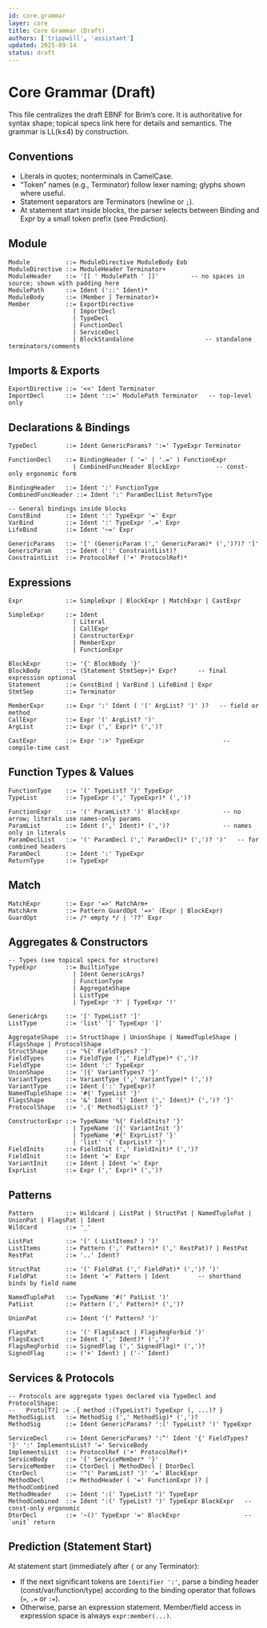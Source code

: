 ```yaml
---
id: core.grammar
layer: core
title: Core Grammar (Draft)
authors: ['trippwill', 'assistant']
updated: 2025-09-14
status: draft
---
```


# Core Grammar (Draft)

This file centralizes the draft EBNF for Brim’s core. It is authoritative for syntax shape; topical specs link here for details and semantics. The grammar is LL(k≤4) by construction.

## Conventions
- Literals in quotes; nonterminals in CamelCase.
- “Token” names (e.g., Terminator) follow lexer naming; glyphs shown where useful.
- Statement separators are Terminators (newline or `;`).
- At statement start inside blocks, the parser selects between Binding and Expr by a small token prefix (see Prediction).

## Module
```ebnf
Module          ::= ModuleDirective ModuleBody Eob
ModuleDirective ::= ModuleHeader Terminator+
ModuleHeader    ::= '[[ ' ModulePath ' ]]'         -- no spaces in source; shown with padding here
ModulePath      ::= Ident ('::' Ident)*
ModuleBody      ::= (Member | Terminator)+
Member          ::= ExportDirective
                  | ImportDecl
                  | TypeDecl
                  | FunctionDecl
                  | ServiceDecl
                  | BlockStandalone                    -- standalone terminators/comments
```

## Imports & Exports
```ebnf
ExportDirective ::= '<<' Ident Terminator
ImportDecl      ::= Ident '::=' ModulePath Terminator   -- top-level only
```

## Declarations & Bindings
```ebnf
TypeDecl        ::= Ident GenericParams? ':=' TypeExpr Terminator

FunctionDecl    ::= BindingHeader ( '=' | '.=' ) FunctionExpr
                  | CombinedFuncHeader BlockExpr          -- const-only ergonomic form

BindingHeader   ::= Ident ':' FunctionType
CombinedFuncHeader ::= Ident ':' ParamDeclList ReturnType

-- General bindings inside blocks
ConstBind       ::= Ident ':' TypeExpr '=' Expr
VarBind         ::= Ident ':' TypeExpr '.=' Expr
LifeBind        ::= Ident '~=' Expr

GenericParams   ::= '[' (GenericParam (',' GenericParam)* (',')?)? ']'
GenericParam    ::= Ident (':' ConstraintList)?
ConstraintList  ::= ProtocolRef ('+' ProtocolRef)*
```

## Expressions
```ebnf
Expr            ::= SimpleExpr | BlockExpr | MatchExpr | CastExpr

SimpleExpr      ::= Ident
                  | Literal
                  | CallExpr
                  | ConstructorExpr
                  | MemberExpr
                  | FunctionExpr

BlockExpr       ::= '{' BlockBody '}'
BlockBody       ::= (Statement StmtSep+)* Expr?      -- final expression optional
Statement       ::= ConstBind | VarBind | LifeBind | Expr
StmtSep         ::= Terminator

MemberExpr      ::= Expr ':' Ident ( '(' ArgList? ')' )?   -- field or method
CallExpr        ::= Expr '(' ArgList? ')'
ArgList         ::= Expr (',' Expr)* (',')?

CastExpr        ::= Expr ':>' TypeExpr                      -- compile-time cast
```

## Function Types & Values
```ebnf
FunctionType    ::= '(' TypeList? ')' TypeExpr
TypeList        ::= TypeExpr (',' TypeExpr)* (',')?

FunctionExpr    ::= '(' ParamList? ')' BlockExpr            -- no arrow; literals use names-only params
ParamList       ::= Ident (',' Ident)* (',')?               -- names only in literals
ParamDeclList   ::= '(' ParamDecl (',' ParamDecl)* (',')? ')'   -- for combined headers
ParamDecl       ::= Ident ':' TypeExpr
ReturnType      ::= TypeExpr
```

## Match
```ebnf
MatchExpr       ::= Expr '=>' MatchArm+
MatchArm        ::= Pattern GuardOpt '=>' (Expr | BlockExpr)
GuardOpt        ::= /* empty */ | '??' Expr
```

## Aggregates & Constructors
```ebnf
-- Types (see topical specs for structure)
TypeExpr        ::= BuiltinType
                  | Ident GenericArgs?
                  | FunctionType
                  | AggregateShape
                  | ListType
                  | TypeExpr '?' | TypeExpr '!'

GenericArgs     ::= '[' TypeList? ']'
ListType        ::= 'list' '[' TypeExpr ']'

AggregateShape  ::= StructShape | UnionShape | NamedTupleShape | FlagsShape | ProtocolShape
StructShape     ::= '%{' FieldTypes? '}'
FieldTypes      ::= FieldType (',' FieldType)* (',')?
FieldType       ::= Ident ':' TypeExpr
UnionShape      ::= '|{' VariantTypes? '}'
VariantTypes    ::= VariantType (',' VariantType)* (',')?
VariantType     ::= Ident (':' TypeExpr)?
NamedTupleShape ::= '#{' TypeList '}'
FlagsShape      ::= '&' Ident '{' Ident (',' Ident)* (',')? '}'
ProtocolShape   ::= '.{' MethodSigList? '}'

ConstructorExpr ::= TypeName '%{' FieldInits? '}'
                  | TypeName '|{' VariantInit '}'
                  | TypeName '#{' ExprList? '}'
                  | 'list' '{' ExprList? '}'
FieldInits      ::= FieldInit (',' FieldInit)* (',')?
FieldInit       ::= Ident '=' Expr
VariantInit     ::= Ident | Ident '=' Expr
ExprList        ::= Expr (',' Expr)* (',')?
```

## Patterns
```ebnf
Pattern         ::= Wildcard | ListPat | StructPat | NamedTuplePat | UnionPat | FlagsPat | Ident
Wildcard        ::= '_'

ListPat         ::= '(' ( ListItems? ) ')'
ListItems       ::= Pattern (',' Pattern)* (',' RestPat)? | RestPat
RestPat         ::= '..' Ident?

StructPat       ::= '(' FieldPat (',' FieldPat)* (',')? ')'
FieldPat        ::= Ident '=' Pattern | Ident        -- shorthand binds by field name

NamedTuplePat   ::= TypeName '#(' PatList ')'
PatList         ::= Pattern (',' Pattern)* (',')?

UnionPat        ::= Ident '(' Pattern? ')'

FlagsPat        ::= '(' FlagsExact | FlagsReqForbid ')'
FlagsExact      ::= Ident (',' Ident)* (',')?
FlagsReqForbid  ::= SignedFlag (',' SignedFlag)* (',')?
SignedFlag      ::= ('+' Ident) | ('-' Ident)
```

## Services & Protocols
```ebnf
-- Protocols are aggregate types declared via TypeDecl and ProtocolShape:
--   Proto[T?] := .{ method :(TypeList?) TypeExpr (, ...)? }
MethodSigList   ::= MethodSig (',' MethodSig)* (',')?
MethodSig       ::= Ident GenericParams? ':(' TypeList? ')' TypeExpr

ServiceDecl     ::= Ident GenericParams? ':^' Ident '{' FieldTypes? '}' ':' ImplementsList? '=' ServiceBody
ImplementsList  ::= ProtocolRef ('+' ProtocolRef)*
ServiceBody     ::= '{' ServiceMember* '}'
ServiceMember   ::= CtorDecl | MethodDecl | DtorDecl
CtorDecl        ::= '^(' ParamList? ')' '=' BlockExpr
MethodDecl      ::= MethodHeader ( '=' FunctionExpr )? | MethodCombined
MethodHeader    ::= Ident ':(' TypeList? ')' TypeExpr
MethodCombined  ::= Ident ':(' TypeList? ')' TypeExpr BlockExpr   -- const-only ergonomic
DtorDecl        ::= '~()' TypeExpr '=' BlockExpr                  -- `unit` return
```

## Prediction (Statement Start)
At statement start (immediately after `{` or any Terminator):
- If the next significant tokens are `Identifier ':'`, parse a binding header (const/var/function/type) according to the binding operator that follows (`=`, `.=` or `:=`).
- Otherwise, parse an expression statement. Member/field access in expression space is always `expr:member(...)`.
